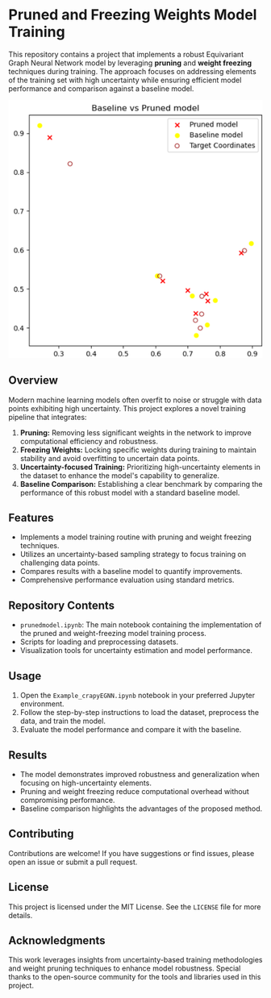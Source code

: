 # Pruned and Freezing Weights Model Training

This repository contains a project that implements a robust Equivariant Graph Neural Network model by leveraging **pruning** and **weight freezing** techniques during training. The approach focuses on addressing elements of the training set with high uncertainty while ensuring efficient model performance and comparison against a baseline model.

![Pruned vs Baseline](pruned_vs_baseline.png "Pruned vs Baseline")
## Overview

Modern machine learning models often overfit to noise or struggle with data points exhibiting high uncertainty. This project explores a novel training pipeline that integrates:

1. **Pruning:** Removing less significant weights in the network to improve computational efficiency and robustness.
2. **Freezing Weights:** Locking specific weights during training to maintain stability and avoid overfitting to uncertain data points.
3. **Uncertainty-focused Training:** Prioritizing high-uncertainty elements in the dataset to enhance the model's capability to generalize.
4. **Baseline Comparison:** Establishing a clear benchmark by comparing the performance of this robust model with a standard baseline model.

## Features

- Implements a model training routine with pruning and weight freezing techniques.
- Utilizes an uncertainty-based sampling strategy to focus training on challenging data points.
- Compares results with a baseline model to quantify improvements.
- Comprehensive performance evaluation using standard metrics.

## Repository Contents

- `prunedmodel.ipynb`: The main notebook containing the implementation of the pruned and weight-freezing model training process.
- Scripts for loading and preprocessing datasets.
- Visualization tools for uncertainty estimation and model performance.


## Usage

1. Open the `Example_crapyEGNN.ipynb` notebook in your preferred Jupyter environment.
2. Follow the step-by-step instructions to load the dataset, preprocess the data, and train the model.
3. Evaluate the model performance and compare it with the baseline.

## Results

- The model demonstrates improved robustness and generalization when focusing on high-uncertainty elements.
- Pruning and weight freezing reduce computational overhead without compromising performance.
- Baseline comparison highlights the advantages of the proposed method.

## Contributing

Contributions are welcome! If you have suggestions or find issues, please open an issue or submit a pull request.

## License

This project is licensed under the MIT License. See the `LICENSE` file for more details.

## Acknowledgments

This work leverages insights from uncertainty-based training methodologies and weight pruning techniques to enhance model robustness. Special thanks to the open-source community for the tools and libraries used in this project.
